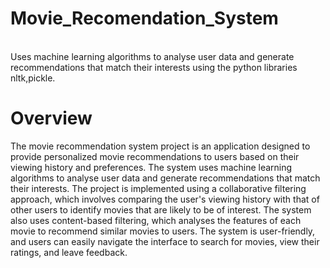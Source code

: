 # Movie_Recomendation_System
</br>
Uses machine learning algorithms to analyse user data and generate
recommendations that match their interests using the python libraries nltk,pickle.

# Overview</br>
The movie recommendation system project is an application designed to provide personalized
movie recommendations to users based on their viewing history and preferences. The system
uses machine learning algorithms to analyse user data and generate recommendations that
match their interests. The project is implemented using a collaborative filtering approach,
which involves comparing the user's viewing history with that of other users to identify movies
that are likely to be of interest. The system also uses content-based filtering, which analyses
the features of each movie to recommend similar movies to users. The system is user-friendly,
and users can easily navigate the interface to search for movies, view their ratings, and leave
feedback.
